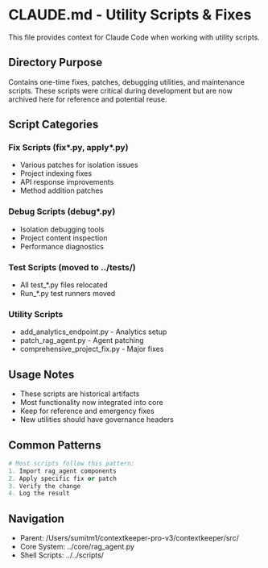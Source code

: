 # CLAUDE.md - Utility Scripts & Fixes

This file provides context for Claude Code when working with utility scripts.

## Directory Purpose
Contains one-time fixes, patches, debugging utilities, and maintenance scripts. These scripts were critical during development but are now archived here for reference and potential reuse.

## Script Categories

### Fix Scripts (fix*.py, apply*.py)
- Various patches for isolation issues
- Project indexing fixes
- API response improvements
- Method addition patches

### Debug Scripts (debug*.py)
- Isolation debugging tools
- Project content inspection
- Performance diagnostics

### Test Scripts (moved to ../tests/)
- All test_*.py files relocated
- Run_*.py test runners moved

### Utility Scripts
- add_analytics_endpoint.py - Analytics setup
- patch_rag_agent.py - Agent patching
- comprehensive_project_fix.py - Major fixes

## Usage Notes
- These scripts are historical artifacts
- Most functionality now integrated into core
- Keep for reference and emergency fixes
- New utilities should have governance headers

## Common Patterns
```python
# Most scripts follow this pattern:
1. Import rag_agent components
2. Apply specific fix or patch
3. Verify the change
4. Log the result
```

## Navigation
- Parent: /Users/sumitm1/contextkeeper-pro-v3/contextkeeper/src/
- Core System: ../core/rag_agent.py
- Shell Scripts: ../../scripts/